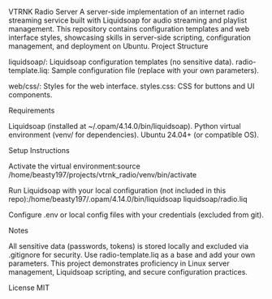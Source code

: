 VTRNK Radio Server
A server-side implementation of an internet radio streaming service built with Liquidsoap for audio streaming and playlist management. This repository contains configuration templates and web interface styles, showcasing skills in server-side scripting, configuration management, and deployment on Ubuntu.
Project Structure

liquidsoap/: Liquidsoap configuration templates (no sensitive data).
radio-template.liq: Sample configuration file (replace with your own parameters).


web/css/: Styles for the web interface.
styles.css: CSS for buttons and UI components.



Requirements

Liquidsoap (installed at ~/.opam/4.14.0/bin/liquidsoap).
Python virtual environment (venv/ for dependencies).
Ubuntu 24.04+ (or compatible OS).

Setup Instructions

Activate the virtual environment:source /home/beasty197/projects/vtrnk_radio/venv/bin/activate


Run Liquidsoap with your local configuration (not included in this repo):/home/beasty197/.opam/4.14.0/bin/liquidsoap liquidsoap/radio.liq


Configure .env or local config files with your credentials (excluded from git).

Notes

All sensitive data (passwords, tokens) is stored locally and excluded via .gitignore for security.
Use radio-template.liq as a base and add your own parameters.
This project demonstrates proficiency in Linux server management, Liquidsoap scripting, and secure configuration practices.

License
MIT
